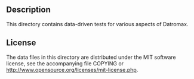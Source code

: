 Description
------------

This directory contains data-driven tests for various aspects of Datromax.

License
--------

The data files in this directory are distributed under the MIT software
license, see the accompanying file COPYING or
http://www.opensource.org/licenses/mit-license.php.

